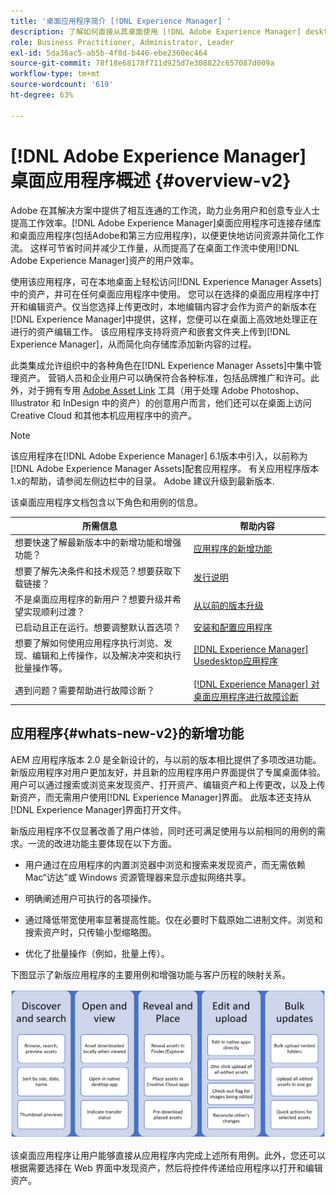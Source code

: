 ```yaml
---
title: '桌面应用程序简介 [!DNL Experience Manager] '
description: 了解如何直接从其桌面使用 [!DNL Adobe Experience Manager] desktop app to optimize the asset management workflows for creative users when using [!DNL Adobe Experience Manager Assets] 。
role: Business Practitioner, Administrator, Leader
exl-id: 5da36ac5-ab5b-4f8d-b446-ebe2360ec464
source-git-commit: 78f18e68178f711d925d7e308822c657087d009a
workflow-type: tm+mt
source-wordcount: '619'
ht-degree: 63%

---
```


# [!DNL Adobe Experience Manager] 桌面应用程序概述  {#overview-v2}

Adobe 在其解决方案中提供了相互连通的工作流，助力业务用户和创意专业人士提高工作效率。[!DNL Adobe Experience Manager]桌面应用程序可连接存储库和桌面应用程序(包括Adobe和第三方应用程序)，以便更快地访问资源并简化工作流。 这样可节省时间并减少工作量，从而提高了在桌面工作流中使用[!DNL Adobe Experience Manager]资产的用户效率。

使用该应用程序，可在本地桌面上轻松访问[!DNL Experience Manager Assets]中的资产，并可在任何桌面应用程序中使用。 您可以在选择的桌面应用程序中打开和编辑资产。仅当您选择上传更改时，本地编辑内容才会作为资产的新版本在[!DNL Experience Manager]中提供，这样，您便可以在桌面上高效地处理正在进行的资产编辑工作。 该应用程序支持将资产和嵌套文件夹上传到[!DNL Experience Manager]，从而简化向存储库添加新内容的过程。

此类集成允许组织中的各种角色在[!DNL Experience Manager Assets]中集中管理资产。 营销人员和企业用户可以确保符合各种标准，包括品牌推广和许可。此外，对于拥有专用 [Adobe Asset Link](https://www.adobe.com/cn/marketing/experience-manager-assets/adobe-asset-link.html) 工具（用于处理 Adobe Photoshop、Illustrator 和 InDesign 中的资产）的创意用户而言，他们还可以在桌面上访问 Creative Cloud 和其他本机应用程序中的资产。

>[!NOTE]
>
>该应用程序在[!DNL Adobe Experience Manager] 6.1版本中引入，以前称为[!DNL Adobe Experience Manager Assets]配套应用程序。 有关应用程序版本1.x的帮助，请参阅左侧边栏中的目录。 Adobe 建议升级到最新版本.

该桌面应用程序文档包含以下角色和用例的信息。

| 所需信息 | 帮助内容 |
|--- |--- |
| 想要快速了解最新版本中的新增功能和增强功能？ | [应用程序的新增功能](#whats-new-v2) |
| 想要了解先决条件和技术规范？想要获取下载链接？ | [发行说明](release-notes.md) |
| 不是桌面应用程序的新用户？想要升级并希望实现顺利过渡？ | [从以前的版本升级](install-upgrade.md#upgrade-from-previous-version) |
| 已启动且正在运行。想要调整默认首选项？ | [安装和配置应用程序](install-upgrade.md) |
| 想要了解如何使用应用程序执行浏览、发现、编辑和上传操作，以及解决冲突和执行批量操作等。 | [ [!DNL Experience Manager] Usedesktop应用程序](using.md) |
| 遇到问题？需要帮助进行故障诊断？ | [ [!DNL Experience Manager] 对 桌面应用程序进行故障诊断](troubleshoot.md) |

## 应用程序{#whats-new-v2}的新增功能

AEM 应用程序版本 2.0 是全新设计的，与以前的版本相比提供了多项改进功能。新版应用程序对用户更加友好，并且新的应用程序用户界面提供了专属桌面体验。用户可以通过搜索或浏览来发现资产、打开资产、编辑资产和上传更改，以及上传新资产，而无需用户使用[!DNL Experience Manager]界面。 此版本还支持从[!DNL Experience Manager]界面打开文件。

新版应用程序不仅显著改善了用户体验，同时还可满足使用与以前相同的用例的需求。一流的改进功能主要体现在以下方面。

* 用户通过在应用程序的内置浏览器中浏览和搜索来发现资产，而无需依赖 Mac“访达”或 Windows 资源管理器来显示虚拟网络共享。

* 明确阐述用户可执行的各项操作。

* 通过降低带宽使用率显著提高性能。仅在必要时下载原始二进制文件。浏览和搜索资产时，只传输小型缩略图。

* 优化了批量操作（例如，批量上传）。

下图显示了新版应用程序的主要用例和增强功能与客户历程的映射关系。

![[!DNL Experience Manager] 桌面应用程序的新增功能](assets/aem_desktop_app_usecases_v2.png)

该桌面应用程序让用户能够直接从应用程序内完成上述所有用例。此外，您还可以根据需要选择在 Web 界面中发现资产，然后将控件传递给应用程序以打开和编辑资产。
